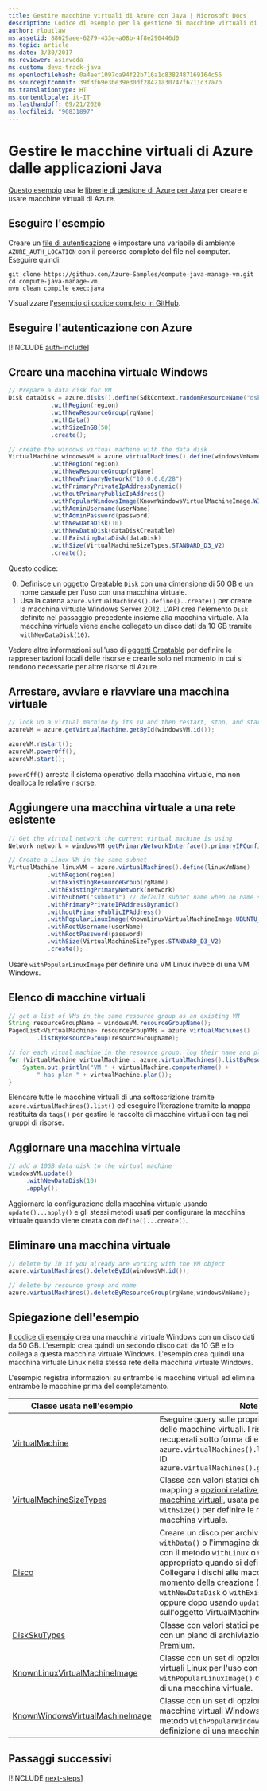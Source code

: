 ```yaml
---
title: Gestire macchine virtuali di Azure con Java | Microsoft Docs
description: Codice di esempio per la gestione di macchine virtuali di Azure con Azure SDK per Java
author: rloutlaw
ms.assetid: 88629aee-6279-433e-a08b-4f8e290446d0
ms.topic: article
ms.date: 3/30/2017
ms.reviewer: asirveda
ms.custom: devx-track-java
ms.openlocfilehash: 0a4eef1097ca94f22b716a1c8382487169164c56
ms.sourcegitcommit: 39f3f69e3be39e30df28421a30747f6711c37a7b
ms.translationtype: HT
ms.contentlocale: it-IT
ms.lasthandoff: 09/21/2020
ms.locfileid: "90831897"
---
```

# <a name="manage-azure-virtual-machines-from-your-java-applications"></a>Gestire le macchine virtuali di Azure dalle applicazioni Java

[Questo esempio](https://github.com/Azure-Samples/compute-java-manage-vm/) usa le [librerie di gestione di Azure per Java](https://github.com/Azure/azure-sdk-for-java) per creare e usare macchine virtuali di Azure.

## <a name="run-the-sample"></a>Eseguire l'esempio

Creare un [file di autenticazione](/azure/java/java-sdk-azure-authenticate#mgmt-file) e impostare una variabile di ambiente `AZURE_AUTH_LOCATION` con il percorso completo del file nel computer. Eseguire quindi:

```
git clone https://github.com/Azure-Samples/compute-java-manage-vm.git
cd compute-java-manage-vm
mvn clean compile exec:java
```

Visualizzare l'[esempio di codice completo in GitHub](https://github.com/Azure-Samples/compute-java-manage-vm/blob/master/src/main/java/com/microsoft/azure/management/compute/samples/ManageVirtualMachine.java).

## <a name="authenticate-with-azure"></a>Eseguire l'autenticazione con Azure

[!INCLUDE [auth-include](includes/java-auth-include.md)]

## <a name="create-a-windows-virtual-machine"></a>Creare una macchina virtuale Windows

```java
// Prepare a data disk for VM
Disk dataDisk = azure.disks().define(SdkContext.randomResourceName("dsk", 30))
            .withRegion(region)
            .withNewResourceGroup(rgName)
            .withData()
            .withSizeInGB(50)
            .create();

// create the windows virtual machine with the data disk            
VirtualMachine windowsVM = azure.virtualMachines().define(windowsVmName)
            .withRegion(region)
            .withNewResourceGroup(rgName)
            .withNewPrimaryNetwork("10.0.0.0/28")
            .withPrimaryPrivateIpAddressDynamic()
            .withoutPrimaryPublicIpAddress()
            .withPopularWindowsImage(KnownWindowsVirtualMachineImage.WINDOWS_SERVER_2012_R2_DATACENTER)
            .withAdminUsername(userName)
            .withAdminPassword(password)
            .withNewDataDisk(10)
            .withNewDataDisk(dataDiskCreatable)
            .withExistingDataDisk(dataDisk)
            .withSize(VirtualMachineSizeTypes.STANDARD_D3_V2)
            .create();
```

Questo codice:   

0. Definisce un oggetto Creatable `Disk` con una dimensione di 50 GB e un nome casuale per l'uso con una macchina virtuale.
0. Usa la catena `azure.virtualMachines().define()..create()` per creare la macchina virtuale Windows Server 2012. L'API crea l'elemento `Disk` definito nel passaggio precedente insieme alla macchina virtuale. Alla macchina virtuale viene anche collegato un disco dati da 10 GB tramite `withNewDataDisk(10)`.

Vedere altre informazioni sull'uso di [oggetti<T> Creatable](java-sdk-azure-concepts.md#Creatables) per definire le rappresentazioni locali delle risorse e crearle solo nel momento in cui si rendono necessarie per altre risorse di Azure.

## <a name="stop-start-and-restart-a-virtual-machine"></a>Arrestare, avviare e riavviare una macchina virtuale

```java
// look up a virtual machine by its ID and then restart, stop, and start it
azureVM = azure.getVirtualMachine.getById(windowsVM.id());

azureVM.restart();
azureVM.powerOff();
azureVM.start();
```

`powerOff()` arresta il sistema operativo della macchina virtuale, ma non dealloca le relative risorse.

## <a name="add-a-virtual-machine-to-an-existing-network"></a>Aggiungere una macchina virtuale a una rete esistente

```java
// Get the virtual network the current virtual machine is using
Network network = windowsVM.getPrimaryNetworkInterface().primaryIPConfiguration().getNetwork();

// Create a Linux VM in the same subnet
VirtualMachine linuxVM = azure.virtualMachines().define(linuxVmName)
           .withRegion(region)
           .withExistingResourceGroup(rgName)
           .withExistingPrimaryNetwork(network)
           .withSubnet("subnet1") // default subnet name when no name specified at creation
           .withPrimaryPrivateIPAddressDynamic()
           .withoutPrimaryPublicIPAddress()
           .withPopularLinuxImage(KnownLinuxVirtualMachineImage.UBUNTU_SERVER_16_04_LTS)
           .withRootUsername(userName)
           .withRootPassword(password)
           .withSize(VirtualMachineSizeTypes.STANDARD_D3_V2)
           .create();
```

Usare `withPopularLinuxImage` per definire una VM Linux invece di una VM Windows.


## <a name="list-virtual-machines"></a>Elenco di macchine virtuali

```java
// get a list of VMs in the same resource group as an existing VM
String resourceGroupName = windowsVM.resourceGroupName();
PagedList<VirtualMachine> resourceGroupVMs = azure.virtualMachines()
        .listByResourceGroup(resourceGroupName); 

// for each vitual machine in the resource group, log their name and plan
for (VirtualMachine virtualMachine : azure.virtualMachines().listByResourceGroup(resourceGroupName)) {
    System.out.println("VM " + virtualMachine.computerName() + 
        " has plan " + virtualMachine.plan());
}
```

Elencare tutte le macchine virtuali di una sottoscrizione tramite `azure.virtualMachines().list()` ed eseguire l'iterazione tramite la mappa restituita da `tags()` per gestire le raccolte di macchine virtuali con tag nei gruppi di risorse.

## <a name="update-a-virtual-machine"></a>Aggiornare una macchina virtuale

```java
// add a 10GB data disk to the virtual machine
windowsVM.update()
     .withNewDataDisk(10)
     .apply();
```

Aggiornare la configurazione della macchina virtuale usando `update()...apply()` e gli stessi metodi usati per configurare la macchina virtuale quando viene creata con `define()...create()`.

## <a name="delete-a-virtual-machine"></a>Eliminare una macchina virtuale

```java
// delete by ID if you already are working with the VM object
azure.virtualMachines().deleteById(windowsVM.id());

// delete by resource group and name
azure.virtualMachines().deleteByResourceGroup(rgName,windowsVmName);
```

## <a name="sample-explanation"></a>Spiegazione dell'esempio

[Il codice di esempio](https://github.com/Azure-Samples/compute-java-manage-vm/blob/master/src/main/java/com/microsoft/azure/management/compute/samples/ManageVirtualMachine.java) crea una macchina virtuale Windows con un disco dati da 50 GB. L'esempio crea quindi un secondo disco dati da 10 GB e lo collega a questa macchina virtuale Windows.
L'esempio crea quindi una macchina virtuale Linux nella stessa rete della macchina virtuale Windows.

L'esempio registra informazioni su entrambe le macchine virtuali ed elimina entrambe le macchine prima del completamento.

| Classe usata nell'esempio | Note
|-------|-------|
| [VirtualMachine](/java/api/com.microsoft.azure.management.compute.virtualmachine) | Eseguire query sulle proprietà e gestire lo stato delle macchine virtuali. I risultati vengono recuperati sotto forma di elenco con `azure.virtualMachines().list()` o per nome o ID `azure.virtualMachines().getByResourceGroup()`
| [VirtualMachineSizeTypes](/java/api/com.microsoft.azure.management.compute.virtualmachinesizetypes) | Classe con valori statici che eseguono il mapping a [opzioni relative alle dimensioni delle macchine virtuali](https://azure.microsoft.com/pricing/details/virtual-machines/linux/), usata per il metodo `withSize()` per definire le risorse allocate alla macchina virtuale.
| [Disco](/java/api/com.microsoft.azure.management.compute.disk) | Creare un disco per archiviare i dati usando `withData()` o l'immagine del sistema operativo con il metodo `withLinux` o `withWindows` appropriato quando si definisce il disco. Collegare i dischi alle macchine virtuali al momento della creazione (`using withNewDataDisk` o `withExistingDataDisk`) oppure dopo usando `update()..apply()` sull'oggetto VirtualMachine.
| [DiskSkuTypes](/java/api/com.microsoft.azure.management.compute.diskskutypes) | Classe con valori statici per definire un disco con un piano di archiviazione Standard o [Premium](/azure/storage/storage-premium-storage).
| [KnownLinuxVirtualMachineImage](/java/api/com.microsoft.azure.management.compute.knownlinuxvirtualmachineimage) | Classe con un set di opzioni di macchine virtuali Linux per l'uso con il metodo `withPopularLinuxImage()` durante la definizione di una macchina virtuale.
| [KnownWindowsVirtualMachineImage](/java/api/com.microsoft.azure.management.compute.knownwindowsvirtualmachineimage) | Classe con un set di opzioni di immagini di macchine virtuali Windows per l'uso con il metodo `withPopularWindowsImage()` durante la definizione di una macchina virtuale.

## <a name="next-steps"></a>Passaggi successivi

[!INCLUDE [next-steps](includes/java-next-steps.md)]